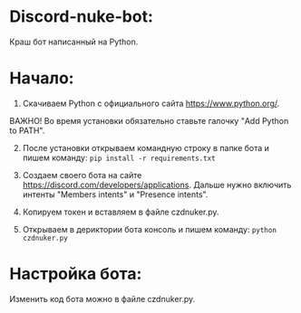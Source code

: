 # Discord-nuke-bot:

Краш бот написанный на Python.

# Начало:

1. Скачиваем Python с официального сайта https://www.python.org/.

ВАЖНО! Во время установки обязательно ставьте галочку "Add Python to PATH".

2. После установки открываем командную строку в папке бота и пишем команду:
```pip install -r requirements.txt```


3. Создаем своего бота на сайте https://discord.com/developers/applications. Дальше нужно включить интенты "Members intents" и "Presence intents".

4. Копируем токен и вставляем в файле czdnuker.py.

5. Открываем в дериктории бота консоль и пишем команду:
```python czdnuker.py```

# Настройка бота:

Изменить код бота можно в файле czdnuker.py.


























